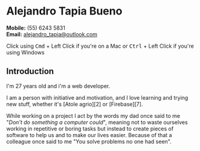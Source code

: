 # Alejandro Tapia Bueno

**Mobile:** (55) 6243 5831  
**Email:**	[alejandro_tapia@outlook.com](alejandro_tapia@outlook.com)

Click using <kbd>Cmd</kbd> + Left Click if you're on a Mac or <kbd>Ctrl</kbd> + Left Click if you're using Windows
## Introduction
  
I'm 27 years old and i'm a web developer.

I am a person with initiative and motivation, and I love learning and trying new stuff, whether it's [Atole agrio][2] or [Firebase][7]. 

While working on a project I act by the words my dad once said to me "*Don't do something a computer could*", meaning not to waste ourselves working in repetitive or boring tasks but instead to create pieces of software to help us and to make our lives easier. Because of that a colleague once said to me "You solve problems no one had seen". 
